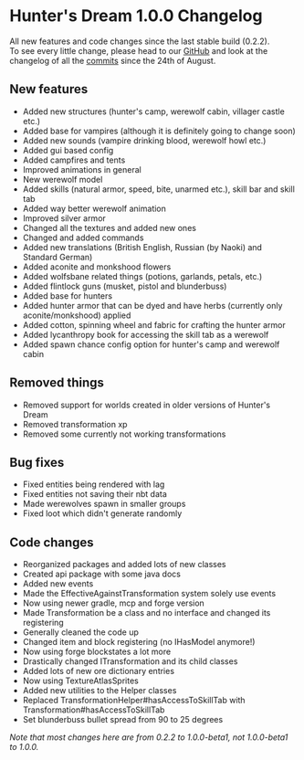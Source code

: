 # Hunter's Dream 1.0.0 Changelog

All new features and code changes since the last stable build (0.2.2).  
To see every little change, please head to our [GitHub](https://github.com/TheGamingLord/HuntersDream) and look at the changelog of all the [commits](https://github.com/TheGamingLord/HuntersDream/commits/master) since the 24th of August.

## New features

- Added new structures (hunter's camp, werewolf cabin, villager castle etc.)
- Added base for vampires (although it is definitely going to change soon)
- Added new sounds (vampire drinking blood, werewolf howl etc.)
- Added gui based config
- Added campfires and tents
- Improved animations in general
- New werewolf model
- Added skills (natural armor, speed, bite, unarmed etc.), skill bar and skill tab
- Added way better werewolf animation
- Improved silver armor
- Changed all the textures and added new ones
- Changed and added commands
- Added new translations (British English, Russian (by Naoki) and Standard German)
- Added aconite and monkshood flowers
- Added wolfsbane related things (potions, garlands, petals, etc.)
- Added flintlock guns (musket, pistol and blunderbuss)
- Added base for hunters
- Added hunter armor that can be dyed and have herbs (currently only aconite/monkshood) applied
- Added cotton, spinning wheel and fabric for crafting the hunter armor
- Added lycanthropy book for accessing the skill tab as a werewolf
- Added spawn chance config option for hunter's camp and werewolf cabin

## Removed things

- Removed support for worlds created in older versions of Hunter's Dream
- Removed transformation xp
- Removed some currently not working transformations

## Bug fixes

- Fixed entities being rendered with lag
- Fixed entities not saving their nbt data
- Made werewolves spawn in smaller groups
- Fixed loot which didn't generate randomly

## Code changes

- Reorganized packages and added lots of new classes
- Created api package with some java docs
- Added new events
- Made the EffectiveAgainstTransformation system solely use events
- Now using newer gradle, mcp and forge version
- Made Transformation be a class and no interface and changed its registering
- Generally cleaned the code up
- Changed item and block registering (no IHasModel anymore!)
- Now using forge blockstates a lot more
- Drastically changed ITransformation and its child classes
- Added lots of new ore dictionary entries
- Now using TextureAtlasSprites
- Added new utilities to the Helper classes
- Replaced TransformationHelper#hasAccessToSkillTab with Transformation#hasAccessToSkillTab
- Set blunderbuss bullet spread from 90 to 25 degrees

*Note that most changes here are from 0.2.2 to 1.0.0-beta1, not 1.0.0-beta1 to 1.0.0.*